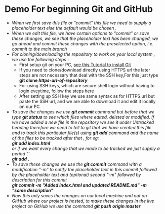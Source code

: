 # Demo For beginning Git and GitHub
<ul>
<li><em>When we first save this file or "commit" this file we need to supply a placeholder text else the default would be chosen .</em></li>
<li><em>When we edit this file, we have certain options to "commit" or save these changes, we see that the placeholder text has been changed, we go ahead and commit these changes with the preselected option, i.e. commit to the main branch</em></li>
<li><em>For cloning/downloading the repository to work on your local system , we use the following steps : </em>
<ul>
<li>First setup git on your PC, <a href="https://www.youtube.com/embed/RGOj5yH7evk?start=660" >see this Tutorial to install Git</a></li>
<li>If you need to clone/download directly using HTTPS url the later steps are not necessary that deal with the SSH key,For this just type <div><strong >git clone <em>https-url-of-repository</em></strong></div></li>
<li>For using SSH keys, which are secure shell login without having to login eveytime, follow the steps  <a href ="https://docs.github.com/en/free-pro-team@latest/github/authenticating-to-github/connecting-to-github-with-ssh">here</a> </li>
<li>After setting up SSH key we use same syntax as for HTTPS url but paste the SSH url, and we are able to download it and edit it locally on our PC</li>
</ul> </li>
<li><em>To save the changes we use <strong>git commit</strong> command but before that we type <strong>git status</strong> to see which files where edited, deleted or modified. If we have added a new file in the repository we see it under Untracked heading therefore we need to tell to git that we have created this file and to track this particular file(s) using <strong>git add</strong> command and the name of the files to be tracked after that , for eg: <div><strong>git add index.html</strong></div> or if we want every change that we made to be tracked we just supply a period '.' <div><strong>git add .</strong></div></em></li>
<li><em>To save these changes we use the <strong>git commit</strong> command with a modification "-m" to notify the placeholder text in this commit followed by the placeholder text and (optional) second "-m" followed by description for this commit <div><strong>git commit -m "Added index.html and updated README.md" -m "some description"</strong></div></em></li>
<li><em>Now this only saves the changes on our local machine and not on GitHub where our project is hosted, to make these changes in the live project on GitHub we use the command <strong>git push origin master</strong></em></li>
</ul>

